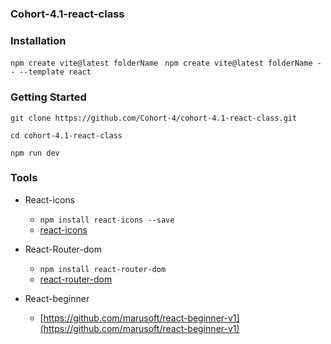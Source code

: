 ### Cohort-4.1-react-class

### Installation 
`npm create vite@latest folderName`
` npm create vite@latest folderName -- --template react`
### Getting Started

`git clone https://github.com/Cohort-4/cohort-4.1-react-class.git`

`cd cohort-4.1-react-class`

`npm run dev`

### Tools
- React-icons
  - `npm install react-icons --save`
  - [react-icons](https://react-icons.github.io/react-icons/)
- React-Router-dom
  - `npm install react-router-dom`
  - [react-router-dom](https://v5.reactrouter.com/web/guides/quick-start)

- React-beginner
  - [https://github.com/marusoft/react-beginner-v1](https://github.com/marusoft/react-beginner-v1)